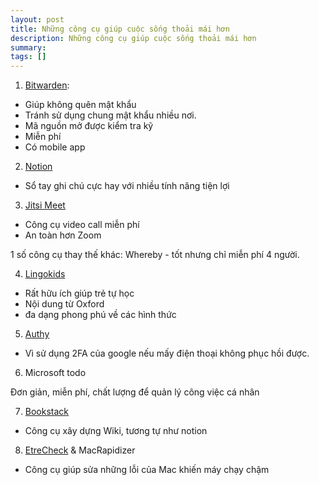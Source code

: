 ```yaml
---
layout: post
title: Những công cụ giúp cuộc sống thoải mái hơn
description: Những công cụ giúp cuộc sống thoải mái hơn
summary: 
tags: []
---
```


1. [Bitwarden](https://bitwarden.com/): 

  - Giúp không quên mật khẩu
  - Tránh sử dụng chung mật khẩu nhiều nơi. 
  - Mã nguồn mở được kiểm tra kỹ
  - Miễn phí
  - Có mobile app

2. [Notion](https://www.notion.so/)

  - Sổ tay ghi chú cực hay với nhiều tính năng tiện lợi 

3. [Jitsi Meet](https://meet.jit.si/)

- Công cụ video call miễn phí 
- An toàn hơn Zoom

1 số công cụ thay thế khác: Whereby - tốt nhưng chỉ miễn phí 4 người. 

4. [Lingokids](https://www.lingokids.com/)

- Rất hữu ích giúp trẻ tự học 
- Nội dung từ Oxford
- đa dạng phong phú về các hình thức 

5. [Authy](https://authy.com/) 

- Vì sử dụng 2FA của google nếu mấy điện thoại không phục hồi được. 

6. Microsoft todo

Đơn giản, miễn phí, chất lượng để quản lý công việc cá nhân

7. [Bookstack](https://www.bookstackapp.com/)

- Công cụ xây dựng Wiki, tương tự như notion

8. [EtreCheck](http://www.etrecheck.com/) & MacRapidizer 

- Công cụ giúp sửa những lỗi của Mac khiến máy chạy chậm
